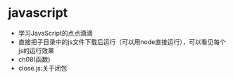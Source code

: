# javascript
- 学习JavaScript的点点滴滴
 - 直接把子目录中的js文件下载后运行（可以用node直接运行），可以看见每个js的运行效果
 - ch08(函数)
  - close.js:关于闭包
